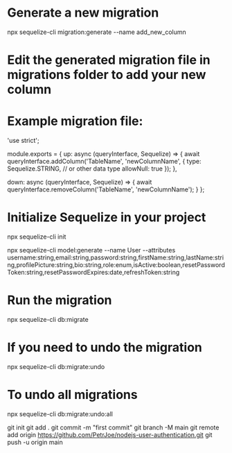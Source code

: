 # Generate a new migration
npx sequelize-cli migration:generate --name add_new_column

# Edit the generated migration file in migrations folder to add your new column
# Example migration file:
'use strict';

module.exports = {
  up: async (queryInterface, Sequelize) => {
    await queryInterface.addColumn('TableName', 'newColumnName', {
      type: Sequelize.STRING, // or other data type
      allowNull: true
    });
  },

  down: async (queryInterface, Sequelize) => {
    await queryInterface.removeColumn('TableName', 'newColumnName');
  }
};

# Initialize Sequelize in your project
npx sequelize-cli init

npx sequelize-cli model:generate --name User --attributes username:string,email:string,password:string,firstName:string,lastName:string,profilePicture:string,bio:string,role:enum,isActive:boolean,resetPasswordToken:string,resetPasswordExpires:date,refreshToken:string


# Run the migration
npx sequelize-cli db:migrate

# If you need to undo the migration
npx sequelize-cli db:migrate:undo

# To undo all migrations
npx sequelize-cli db:migrate:undo:all





git init
git add .
git commit -m "first commit"
git branch -M main
git remote add origin https://github.com/PetrJoe/nodejs-user-authentication.git
git push -u origin main